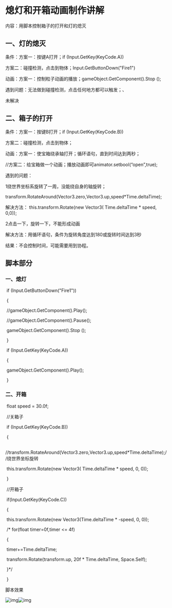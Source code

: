 # 熄灯和开箱动画制作讲解

内容：用脚本控制箱子的打开和灯的熄灭

 

## 一、灯的熄灭

条件：方案一：按键A打开；if (Input.GetKey(KeyCode.A))

   方案二：碰撞检测，点击到物体；Input.GetButtonDown("Fire1")

 

动画：方案一：控制粒子动画的播放；gameObject.GetComponent<ParticleSystem>().Stop ();

 

遇到问题：无法做到碰撞检测，点击任何地方都可以触发；、

未解决

 

## 二、箱子的打开

条件：方案一：按键B打开；if (Input.GetKey(KeyCode.B))

   方案二：碰撞检测，点击到物体；

 

动画：方案一：使宝箱绕承轴打开；循环语句，直到时间达到两秒；

   //方案二：给宝箱做一个动画；播放动画即可animator.setbool(“open”,true);

 

遇到的问题：

1绕世界坐标系旋转了一周，没能绕自身的轴旋转；

​      transform.RotateAround(Vector3.zero,Vector3.up,speed*Time.deltaTime);

解决方法： this.transform.Rotate(new Vector3( Time.deltaTime * speed, 0,0));

 

2点击一下，旋转一下，不能形成动画

解决方法：用循环语句，条件为旋转角度达到180或旋转时间达到3秒

结果：不会控制时间，可能需要用到协程。

 

 

## 脚本部分

### 一、熄灯

​    if (Input.GetButtonDown("Fire1"))

​    {

​      //gameObject.GetComponent<ParticleSystem>().Play();

​      //gameObject.GetComponent<ParticleSystem>().Pause();

​      gameObject.GetComponent<ParticleSystem>().Stop ();

​    }

​    if (Input.GetKey(KeyCode.A))

​    {

​      gameObject.GetComponent<ParticleSystem>().Play();

​    }

 

 

### 二、开箱

​    float speed = 30.0f;

​    //关箱子

​    if (Input.GetKey(KeyCode.B))

​    {

​      //transform.RotateAround(Vector3.zero,Vector3.up,speed*Time.deltaTime);//绕世界坐标旋转

​      this.transform.Rotate(new Vector3( Time.deltaTime * speed, 0, 0));

​    }

 

​    //开箱子

​    if(Input.GetKey(KeyCode.C))

​    {

​      this.transform.Rotate(new Vector3(Time.deltaTime * -speed, 0, 0));

​      /* for(float timer=0f,timer <= 4f)

​      {

​        timer+=Time.deltaTime;

​        transform.Rotate(transform.up, 20f * Time.deltaTime, Space.Self);

​      }*/

​    }

 

 

脚本效果

 

![img](file:///C:/Users/ADMINI~1/AppData/Local/Temp/msohtmlclip1/01/clip_image002.png)![img](file:///C:/Users/ADMINI~1/AppData/Local/Temp/msohtmlclip1/01/clip_image004.png)

 

 